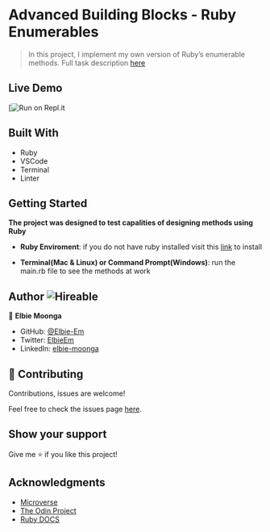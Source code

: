 # Advanced Building Blocks - Ruby Enumerables

> In this project, I implement my own version of Ruby’s enumerable methods.
> Full task description [here](https://www.theodinproject.com/courses/ruby-programming/lessons/advanced-building-blocks)

## Live Demo

[![Run on Repl.it]()

## Built With

- Ruby
- VSCode
- Terminal
- Linter

## Getting Started

**The project was designed to test capalities of designing methods using Ruby**
- **Ruby Enviroment**: if you do not have ruby installed visit this [link](https://www.ruby-lang.org/en/documentation/installation/) to install

- **Terminal(Mac & Linux) or Command Prompt(Windows)**: run the main.rb file to see the methods at work

## Author ![Hireable](https://img.shields.io/badge/HIREABLE-YES-yellowgreen&?style=for-the-badge)

👤 **Elbie Moonga**

- GitHub: [@Elbie-Em](https://github.com/Elbie-em)
- Twitter: [ElbieEm](https://twitter.com/ElbieEm)
- LinkedIn: [elbie-moonga](https://www.linkedin.com/in/elbie-moonga-253bbb12b/)

## 🤝 Contributing

Contributions, issues are welcome!

Feel free to check the issues page [here](https://github.com/Elbie-em/Advanced-Building-Blocks---Enumerables/issues).

## Show your support

Give me ⭐️ if you like this project!

## Acknowledgments

- [Microverse](microverse.org)
- [The Odin Project](https://www.theodinproject.com/courses/ruby-programming/lessons/advanced-building-blocks)
- [Ruby DOCS](https://ruby-doc.org/core-2.6.5/Enumerable.html#method-i-inject)

